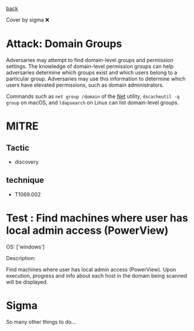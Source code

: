 [back](../index.md)

Cover by sigma :x: 

# Attack: Domain Groups

 Adversaries may attempt to find domain-level groups and permission settings. The knowledge of domain-level permission groups can help adversaries determine which groups exist and which users belong to a particular group. Adversaries may use this information to determine which users have elevated permissions, such as domain administrators.

Commands such as <code>net group /domain</code> of the [Net](https://attack.mitre.org/software/S0039) utility,  <code>dscacheutil -q group</code> on macOS, and <code>ldapsearch</code> on Linux can list domain-level groups.

# MITRE
## Tactic
  - discovery

## technique
  - T1069.002

# Test : Find machines where user has local admin access (PowerView)

OS: ['windows']

Description:

 Find machines where user has local admin access (PowerView). Upon execution, progress and info about each host in the domain being scanned will be displayed.


# Sigma

 So many other things to do...